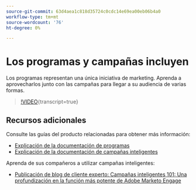 ```yaml
---
source-git-commit: 63d4aea1c818d35724c0cdc14e69ea00eb06b4a0
workflow-type: tm+mt
source-wordcount: '76'
ht-degree: 0%

---
```

# Los programas y campañas incluyen

Los programas representan una única iniciativa de marketing. Aprenda a aprovecharlos junto con las campañas para llegar a su audiencia de varias formas.

>[!VIDEO](https://video.tv.adobe.com/v/3418042/?quality=12&learn=on){transcript=true}

## Recursos adicionales

Consulte las guías del producto relacionadas para obtener más información:

* [Explicación de la documentación de programas](https://experienceleague.adobe.com/docs/marketo/using/product-docs/core-marketo-concepts/programs/creating-programs/understanding-programs.html?lang=en)
* [Explicación de la documentación de campañas inteligentes](https://experienceleague.adobe.com/docs/marketo/using/product-docs/core-marketo-concepts/smart-campaigns/understanding-smart-campaigns.html?lang=en)

Aprenda de sus compañeros a utilizar campañas inteligentes:

* [Publicación de blog de cliente experto: Campañas inteligentes 101: Una profundización en la función más potente de Adobe Marketo Engage](https://nation.marketo.com/t5/product-blogs/smart-campaigns-101-a-deep-dive-into-adobe-marketo-engage-s-most/ba-p/313385#M1838)